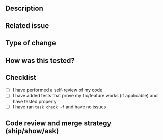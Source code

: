 ## Description

<!-- Please include a clear and concise description of the changes. -->

## Related issue

<!-- Closes # (issue) -->

## Type of change

<!-- Please uncomment the right types of change from the options below: -->

<!-- **Bug fix** (non-breaking change which fixes an issue) -->
<!-- **New feature** (non-breaking change which adds functionality) -->
<!-- **Improvements** (non-breaking change without functionality) -->
<!-- **Breaking change** (fix or feature that would cause existing functionality to not work as expected) -->

## How was this tested?

<!-- Please describe the tests that you ran to verify your changes. -->

## Checklist

<!-- All checks are required in order to open a pull request ready to review. -->

- [ ] I have performed a self-review of my code
- [ ] I have added tests that prove my fix/feature works (if applicable) and have tested properly
- [ ] I have ran `task check -f` and have no issues

## Code review and merge strategy (ship/show/ask) 

<!-- Please uncomment the appropriate code review and merge strategy. -->

<!-- **Ship**: this pull request can be automatically merged and does not require code review -->
<!-- **Show**: this pull request can be auto-merged and a code review should be done post-merge -->
<!-- **Ask**: this pull request requires a code review before merge -->
